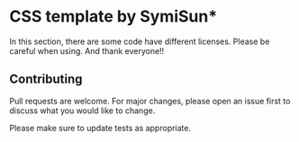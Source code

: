 # CSS template by SymiSun*

In this section, there are some code have different licenses. Please be careful when using. And thank everyone!!

## Contributing
Pull requests are welcome. For major changes, please open an issue first to discuss what you would like to change.

Please make sure to update tests as appropriate.
